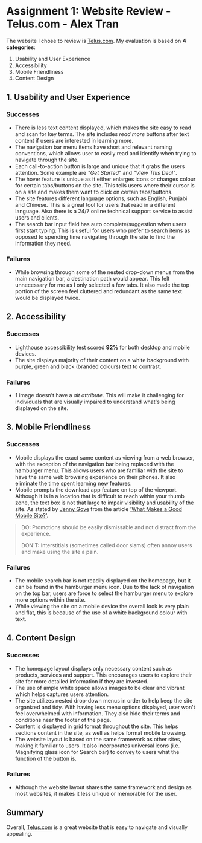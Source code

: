 # Assignment 1: Website Review - Telus.com - Alex Tran
The website I chose to review is [Telus.com](https://www.telus.com/en/). My evaluation is based on **4 categories**:

1. Usability and User Experience
2. Accessibility
3. Mobile Friendliness
4. Content Design

## 1. Usability and User Experience
### Successes
- There is less text content displayed, which makes the site easy to read and scan for key terms. The site includes *read more* buttons after text content if users are interested in learning more.
- The navigation bar menu items have short and relevant naming conventions, which allows user to easily read and identify when trying to navigate through the site. 
- Each call-to-action button is large and unique that it grabs the users attention. Some example are *"Get Started"* and *"View This Deal"*.
- The hover feature is unique as it either enlarges icons or changes colour for certain tabs/buttons on the site. This tells users where their cursor is on a site and makes them want to click on certain tabs/buttons.
- The site features different language options, such as English, Punjabi and Chinese. This is a great tool for users that read in a different language. Also there is a 24/7 online technical support service to assist users and clients.
- The search bar input field has auto complete/suggestion when users first start typing. This is useful for users who prefer to search items as opposed to spending time navigating through the site to find the information they need. 

### Failures
- While browsing through some of the nested drop-down menus from the main navigation bar, a destination path would appear. This felt unnecessary for me as I only selected a few tabs. It also made the top portion of the screen feel cluttered and redundant as the same text would be displayed twice.

## 2. Accessibility
### Successes
- Lighthouse accessibility test scored **92%** for both desktop and mobile devices.
- The site displays majority of their content on a white background with purple, green and black (branded colours) text to contrast.

### Failures
- 1 image doesn't have a *alt attribute*. This will make it challenging for individuals that are visually impaired to understand what's being displayed on the site.

## 3. Mobile Friendliness
### Successes
- Mobile displays the exact same content as viewing from a web browser, with the exception of the navigation bar being replaced with the hamburger menu. This allows users who are familiar with the site to have the same web browsing experience on their phones. It also eliminate the time spent learning new features.
- Mobile prompts the download app feature on top of the viewport. Although it is in a location that is difficult to reach within your thumb zone, the text box is not that large to impair visibility and usability of the site. As stated by [Jenny Gove](https://developers.google.com/web/fundamentals/design-and-ux/principles/?hl=en) from the article ['What Makes a Good Mobile Site?'](https://developers.google.com/web/fundamentals/design-and-ux/principles/?hl=en).
>DO: Promotions should be easily dismissable and not distract from the experience.
>
>DON'T: Interstitials (sometimes called door slams) often annoy users and make using the site a pain.

### Failures
- The mobile search bar is not readily displayed on the homepage, but it can be found in the hamburger menu icon. Due to the lack of navigation on the top bar, users are force to select the hamburger menu to explore more options within the site.
- While viewing the site on a mobile device the overall look is very plain and flat, this is because of the use of a white background colour with text.

## 4. Content Design
### Successes
- The homepage layout displays only necessary content such as products, services and support. This encourages users to explore their site for more detailed information if they are invested.
- The use of ample white space allows images to be clear and vibrant which helps captures users attention.
- The site utilizes nested drop-down menus in order to help keep the site organized and tidy. With having less menu options displayed, user won't feel overwhelmed with information. They also hide their terms and conditions near the footer of the page.
- Content is displayed in grid format throughout the site. This helps sections content in the site, as well as helps format mobile browsing.
- The website layout is based on the same framework as other sites, making it familiar to users. It also incorporates universal icons (i.e. Magnifying glass icon for Search bar) to convey to users what the function of the button is.

### Failures
- Although the website layout shares the same framework and design as most websites, it makes it less unique or memorable for the user.

## Summary
Overall, [Telus.com](https://www.telus.com/en/) is a great website that is easy to navigate and visually appealing.
